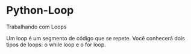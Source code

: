 # Python-Loop
Trabalhando com Loops

Um loop é um segmento de código que se repete. Você conhecerá dois tipos de loops: o while loop e o for loop.
